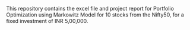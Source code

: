 This repository contains the excel file and project report for Portfolio Optimization using Markowitz Model for 10 stocks from the Nifty50, for a fixed investment of INR 5,00,000.
